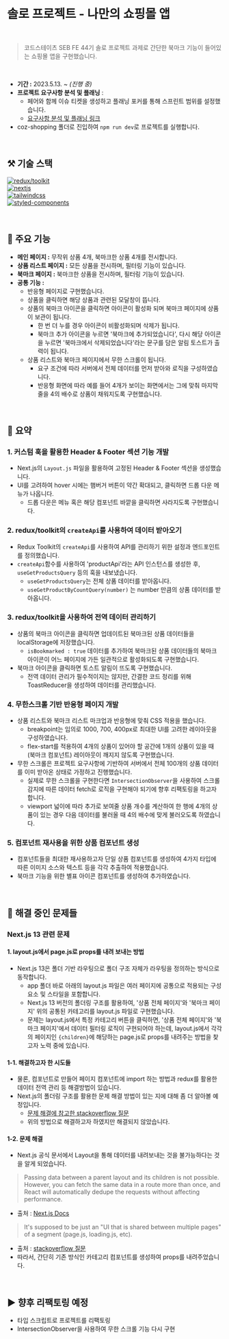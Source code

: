 # 솔로 프로젝트 - 나만의 쇼핑몰 앱

<br>

> 코드스테이츠 SEB FE 44기 솔로 프로젝트 과제로 간단한 북마크 기능이 들어있는 쇼핑몰 앱을 구현했습니다.

<br>

- **기간 :** 2023.5.13. ~ _(진행 중)_
- **프로젝트 요구사항 분석 및 플래닝** :
  - 페어와 함께 이슈 티켓을 생성하고 플래닝 포커를 통해 스프린트 범위를 설정했습니다.
  - [요구사항 분석 및 플래닝 링크](https://github.com/users/Doyu-Lee/projects/2)
- coz-shopping 폴더로 진입하여 `npm run dev`로 프로젝트를 실행합니다.

<br>

## ⚒ 기술 스택

[![redux/toolkit](https://img.shields.io/badge/redux/toolkit-%2300BFFF?style=plastic&logo=redux&logoColor=white)](https://redux-toolkit.js.org/) <br>
[![nextjs](https://img.shields.io/badge/nextjs-%23000000?style=plastic&logo=next.js&logoColor=white)](https://nextjs.org/)<br>
[![tailwindcss](https://img.shields.io/badge/tailwindcss-%231572B6?style=plastic&logo=tailwind-css&logoColor=white)](https://tailwindcss.com/)<br>
[![styled-components](https://img.shields.io/badge/styled--components-%23DB7093?style=plastic&logo=styled-components&logoColor=white)](https://styled-components.com/)<br>

<br>

## 📢 주요 기능

- **메인 페이지 :** 무작위 상품 4개, 북마크한 상품 4개를 전시합니다.
- **상품 리스트 페이지 :** 모든 상품을 전시하며, 필터링 기능이 있습니다.
- **북마크 페이지 :** 북마크한 상품을 전시하며, 필터링 기능이 있습니다.
- **공통 기능 :**
  - 반응형 페이지로 구현했습니다.
  - 상품을 클릭하면 해당 상품과 관련된 모달창이 뜹니다.
  - 상품의 북마크 아이콘을 클릭하면 아이콘이 활성화 되며 북마크 페이지에 상품이 보관이 됩니다.
    - 한 번 더 누를 경우 아이콘이 비활성화되며 삭제가 됩니다.
    - 북마크 추가 아이콘을 누르면 '북마크에 추가되었습니다', 다시 해당 아이콘을 누르면 '북마크에서 삭제되었습니다'라는 문구를 담은 알림 토스트가 출력이 됩니다.
  - 상품 리스트와 북마크 페이지에서 무한 스크롤이 됩니다.
    - 요구 조건에 따라 서버에서 전체 데이터를 먼저 받아와 로직을 구성하였습니다.
    - 반응형 화면에 따라 예를 들어 4개가 보이는 화면에서는 그에 맞춰 마지막 줄을 4의 배수로 상품이 채워지도록 구현했습니다.

<br>

## 💬 요약

### 1. 커스텀 훅을 활용한 Header & Footer 섹션 기능 개발

- Next.js의 `Layout.js` 파일을 활용하여 고정된 Header & Footer 섹션을 생성했습니다.
- UI를 고려하여 hover 시에는 햄버거 버튼이 약간 확대되고, 클릭하면 드롭 다운 메뉴가 나옵니다.
  - 드롭 다운은 메뉴 혹은 해당 컴포넌트 바깥을 클릭하면 사라지도록 구현했습니다.

### 2. redux/toolkit의 `createApi`를 사용하여 데이터 받아오기

- Redux Toolkit의 `createApi`를 사용하여 API를 관리하기 위한 설정과 엔드포인트를 정의했습니다.
- `createApi`함수를 사용하여 'productApi'라는 API 인스턴스를 생성한 후, `useGetProductsQuery` 등의 훅을 내보냈습니다.
  - `useGetProductsQuery`는 전체 상품 데이터를 받아옵니다.
  - `useGetProductByCountQuery(number)` 는 number 만큼의 상품 데이터를 받아옵니다.

### 3. redux/toolkit을 사용하여 전역 데이터 관리하기

- 상품의 북마크 아이콘을 클릭하면 업데이트된 북마크된 상품 데이터들을 localStorage에 저장했습니다.
  - `isBookmarked : true` 데이터를 추가하여 북마크된 상품 데이터들의 북마크 아이콘이 어느 페이지에 가든 일관적으로 활성화되도록 구현했습니다.
- 북마크 아이콘을 클릭하면 토스트 알림이 뜨도록 구현했습니다.
  - 전역 데이터 관리가 필수적이지는 않지만, 간결한 코드 정리를 위해 ToastReducer을 생성하여 데이터를 관리했습니다.

### 4. 무한스크롤 기반 반응형 페이지 개발

- 상품 리스트와 북마크 리스트 마크업과 반응형에 맞춰 CSS 적용을 했습니다.
  - breakpoint는 임의로 1000, 700, 400px로 최대한 UI를 고려한 레이아웃을 구성하였습니다.
  - flex-start를 적용하여 4개의 상품이 있어야 할 공간에 1개의 상품이 있을 때 (북마크 컴포넌트) 레이아웃이 깨지지 않도록 구현했습니다.
- 무한 스크롤은 프로젝트 요구사항에 기반하여 서버에서 전체 100개의 상품 데이터를 이미 받아온 상태로 가정하고 진행했습니다.
  - 실제로 무한 스크롤을 구현한다면 `IntersectionObserver`을 사용하여 스크롤 감지에 따른 데이터 fetch로 로직을 구현해야 되기에 향후 리팩토링을 하고자 합니다.
  - viewport 넓이에 따라 추가로 보여줄 상품 개수를 계산하여 한 행에 4개의 상품이 있는 경우 다음 데이터를 불러올 때 4의 배수에 맞게 불러오도록 하였습니다.

### 5. 컴포넌트 재사용을 위한 상품 컴포넌트 생성

- 컴포넌트들을 최대한 재사용하고자 단일 상품 컴포넌트를 생성하여 4가지 타입에 따른 이미지 소스와 텍스트 등을 각각 추출하여 적용했습니다.
- 북마크 기능을 위한 별표 아이콘 컴포넌트를 생성하여 추가하였습니다.

<br>

## 💖 해결 중인 문제들

### Next.js 13 관련 문제

#### 1. layout.js에서 page.js로 props를 내려 보내는 방법

- Next.js 13은 폴더 기반 라우팅으로 폴더 구조 자체가 라우팅을 정의하는 방식으로 동작합니다.
  - app 폴더 바로 아래의 layout.js 파일은 여러 페이지에 공통으로 적용되는 구성 요소 및 스타일을 포함합니다.
  - Next.js 13 버전의 폴더링 구조를 활용하여, '상품 전체 페이지'와 '북마크 페이지' 위의 공통된 카테고리를 layout.js 파일로 구현했습니다.
  - 문제는 layout.js에서 특정 카테고리 버튼을 클릭하면, '상품 전체 페이지'와 '북마크 페이지'에서 데이터 필터링 로직이 구현되어야 하는데, layout.js에서 각각의 페이지인 `{children}`에 해당하는 page.js로 props를 내려주는 방법을 찾고자 노력 중에 있습니다.

#### 1-1. 해결하고자 한 시도들
- 물론, 컴포넌트로 만들어 페이지 컴포넌트에 import 하는 방법과 redux를 활용한 데이터 전역 관리 등 해결방법이 있습니다.
- Next.js의 폴더링 구조를 활용한 문제 해결 방법이 있는 지에 대해 좀 더 알아볼 예정입니다.
  - [문제 해결에 참고한 stackoverflow 질문](https://stackoverflow.com/questions/60457262/next-js-layout-component-pass-props-to-children)
  - 위의 방법으로 해결하고자 하였지만 해결되지 않았습니다.
#### 1-2. 문제 해결
- Next.js 공식 문서에서 Layout을 통해 데이터를 내려보내는 것을 불가능하다는 것을 알게 되었습니다.
> Passing data between a parent layout and its children is not possible. However, you can fetch the same data in a route more than once, and React will automatically dedupe the requests without affecting performance.
- 출처 : [Next.js Docs](https://nextjs.org/docs/app/building-your-application/data-fetching#fetching-data-at-the-component-level)
> It's supposed to be just an "UI that is shared between multiple pages" of a segment (page.js, loading.js, etc).
- 출처 : [ stackoverflow 질문](https://stackoverflow.com/questions/75238942/how-to-pass-data-from-a-layout-to-the-children-in-the-app-folder-of-next-js)
- 따라서, 간단히 기존 방식인 카테고리 컴포넌트를 생성하여 props를 내려주었습니다.


<br>

## ▶️ 향후 리팩토링 예정

- 타입 스크립트로 프로젝트를 리팩토링
- IntersectionObserver을 사용하여 무한 스크롤 기능 다시 구현
